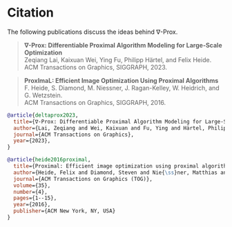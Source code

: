 # Citation

The following publications discuss the ideas behind ∇-Prox.

> **∇-Prox: Differentiable Proximal Algorithm Modeling for Large-Scale Optimization** </br>
> Zeqiang Lai, Kaixuan Wei, Ying Fu, Philipp Härtel, and Felix Heide.</br>
> ACM Transactions on Graphics, SIGGRAPH, 2023.

> **ProxImaL: Efficient Image Optimization Using Proximal Algorithms** </br>
> F. Heide, S. Diamond, M. Niessner, J. Ragan-Kelley, W. Heidrich, and G. Wetzstein. </br>
>  ACM Transactions on Graphics, SIGGRAPH, 2016.

```bibtex
@article{deltaprox2023,
  title={∇-Prox: Differentiable Proximal Algorithm Modeling for Large-Scale Optimization},
  author={Lai, Zeqiang and Wei, Kaixuan and Fu, Ying and Härtel, Philipp and Heide, Felix},
  journal={ACM Transactions on Graphics},
  year={2023},
}

@article{heide2016proximal,
  title={Proximal: Efficient image optimization using proximal algorithms},
  author={Heide, Felix and Diamond, Steven and Nie{\ss}ner, Matthias and Ragan-Kelley, Jonathan and Heidrich, Wolfgang and Wetzstein, Gordon},
  journal={ACM Transactions on Graphics (TOG)},
  volume={35},
  number={4},
  pages={1--15},
  year={2016},
  publisher={ACM New York, NY, USA}
}
```
